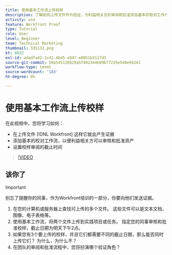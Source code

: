 ```yaml
---
title: 使用基本工作流上传校样
description: 了解如何上传文件作为验证，为利益相关方的审阅和批准添加基本的校对工作流，以及为 [!DNL Workfront].
activity: use
feature: Workfront Proof
type: Tutorial
role: User
level: Beginner
team: Technical Marketing
thumbnail: 335132.png
kt: 8832
exl-id: adadfa42-1c41-4b45-a947-e0851b3117d3
source-git-commit: 58a545120b29a5f492344b89b77235e548e94241
workflow-type: tm+mt
source-wordcount: '183'
ht-degree: 0%

---
```


# 使用基本工作流上传校样

在此视频中，您将学习如何：

* 在上传文件 [!DNL Workfront] 这样它就会产生证据
* 添加基本的校对工作流，以便利益相关方可以审核和批准资产
* 设置校样审阅的截止时间

>[!VIDEO](https://video.tv.adobe.com/v/335132/?quality=12)

## 该你了

>[!IMPORTANT]
>
>别忘了提醒你的同事，作为Workfront培训的一部分，你要向他们发送证据。


1. 在您的计算机或服务器上查找可上传的多个文件。 这些文件可以是文本文档、图像、电子表格等。
1. 使用基本工作流，将两个文件上传到实践项目或任务。 指定您的同事审核和批准校样，截止日期为明天下午2点。
1. 如果您有3个要上传的校样，并且它们都需要不同的截止日期，那么能否同时上传它们？ 为什么，为什么不？
1. 在团队的审阅和批准流程中，您将扮演哪个验证角色？

<!--
## Learn more
* Supported proofing file types
* Configure a proof
-->

<!--
## Guides
* Plan a basic workflow worksheet
* Upload proofs in Workfront
-->
